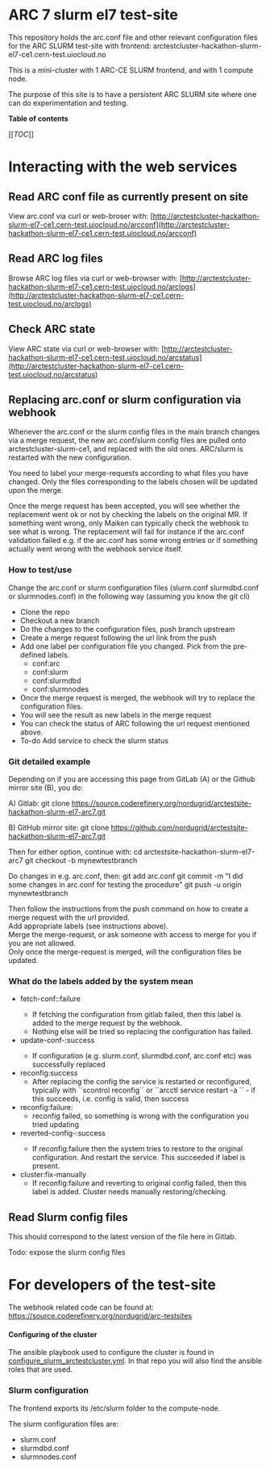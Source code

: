 # ARC 7 slurm el7 test-site
This repository holds the arc.conf file and other relevant configuration files for the ARC SLURM test-site with frontend: arctestcluster-hackathon-slurm-el7-ce1.cern-test.uiocloud.no

This is a mini-cluster with 1 ARC-CE SLURM frontend, and with 1 compute node. 

The purpose of this site is to have a persistent ARC SLURM site where one can do experimentation and testing. 
    
**Table of contents**

[[_TOC_]] 


# Interacting with the web services

## Read ARC conf file as currently  present on site
View arc.conf via curl or web-broser with: [http://arctestcluster-hackathon-slurm-el7-ce1.cern-test.uiocloud.no/arcconf](http://arctestcluster-hackathon-slurm-el7-ce1.cern-test.uiocloud.no/arcconf)

## Read ARC log files
Browse ARC log files via curl or web-browser with: [http://arctestcluster-hackathon-slurm-el7-ce1.cern-test.uiocloud.no/arclogs](http://arctestcluster-hackathon-slurm-el7-ce1.cern-test.uiocloud.no/arclogs)


## Check ARC state
View ARC state via curl or web-browser with: [http://arctestcluster-hackathon-slurm-el7-ce1.cern-test.uiocloud.no/arcstatus](http://arctestcluster-hackathon-slurm-el7-ce1.cern-test.uiocloud.no/arcstatus)



## Replacing arc.conf or slurm configuration via webhook 

Whenever the arc.conf or the slurm config files in the main branch changes via a merge request, the new arc.conf/slurm config files are pulled onto arctestcluster-slurm-ce1, and replaced with the old ones. ARC/slurm is restarted with the new configuration. 

You need to label your merge-requests according to what files you have changed. Only the files corresponding to the labels chosen will be updated upon the merge. 

Once the merge request has been accepted, you will see whether the replacement went ok or not by checking the labels on the original MR. If something went wrong, only Maiken can typically check the webhook to see what is wrong. 
The replacement will fail for instance if the arc.conf validation failed e.g. if the arc.conf has some wrong entries or if something actually went wrong with the webhook service itself. 

### How to test/use
Change the arc.conf or slurm configuration files (slurm.conf slurmdbd.conf or slurmnodes.conf) in the following way 
(assuming you know the git cli)

- Clone the repo
- Checkout a new branch 
- Do the changes to the configuration files, push branch upstream
- Create a merge request following the url link from the push
- Add one label per configuration file you changed. Pick from the pre-defined labels.  
  - conf:arc 
  - conf:slurm
  - conf:slurmdbd
  - conf:slurmnodes
- Once the merge request is merged, the webhook will try to replace the configuration files.
- You will see the result as new labels in the merge request
- You can check the status of ARC following the url request mentioned above. 
- To-do Add service to check the slurm status


### Git detailed example

Depending on if you are accessing this page from GitLab (A) or the Github mirror site (B), you do: 

A) Gitlab:
    git clone https://source.coderefinery.org/nordugrid/arctestsite-hackathon-slurm-el7-arc7.git

    
B) GitHub mirror site:
    git clone https://github.com/nordugrid/arctestsite-hackathon-slurm-el7-arc7.git

    
Then for either option, continue with: 
    cd arctestsite-hackathon-slurm-el7-arc7
    git checkout -b mynewtestbranch

Do changes in e.g. arc.conf, then: 
    git add arc.conf
    git commit -m "I did some changes in arc.conf for testing the procedure"
    git push -u origin mynewtestbranch

Then follow the instructions from the push command on how to create a merge request with the url provided. <br>
Add appropriate labels (see instructions above).<br>
Merge the merge-request, or ask someone with access to merge for you if you are not allowed.<br>
Only once the merge-request is merged, will the configuration files be updated.

### What do the labels added by the system mean 

- fetch-conf:<conftype>:failure
  - If fetching the configuration from gitlab failed, then this label is added to the merge request by the webhook.
  - Nothing else will be tried so replacing the configuration has failed. 
- update-conf-<conftype>:success 
  - If configuration (e.g. slurm.conf, slurmdbd.conf, arc.conf etc) was successfully replaced
- reconfig:success
  -  After replacing the config the service is restarted or reconfigured, typically with ´´scontrol reconfig´´ or ´´arcctl service restart -a ´´ - if this succeeds, i.e. config is valid, then success
- reconfig:failure: 
  - reconfig failed, so something is wrong with the configuration you tried updating
- reverted-config-<conftype>:success
  - If reconfig:failure then the system tries to restore to the original configuration. And restart the service. This succeeded if label is present.
- cluster:fix-manually 
  - If reconfig:failure and reverting to original config failed, then this label is added. Cluster needs manually restoring/checking. 








## Read Slurm config files
This should correspond to the latest version of the file here in Gitlab. 

Todo: expose the slurm config files


# For developers of the test-site
The webhook related code can be found at: https://source.coderefinery.org/nordugrid/arc-testsites

#### Configuring of the cluster
The ansible playbook used to configure the cluster is found in [configure_slurm_arctestcluster.yml](https://source.coderefinery.org/maikenp/sysadmin/-/blob/master/configure/configure_slurm_arctestcluster.yml). In that repo you will also find the ansible roles that are used. 

### Slurm configuration
The frontend exports its /etc/slurm folder to the compute-node. 

The slurm configuration files are:

 - slurm.conf
 - slurmdbd.conf
 - slurmnodes.conf



